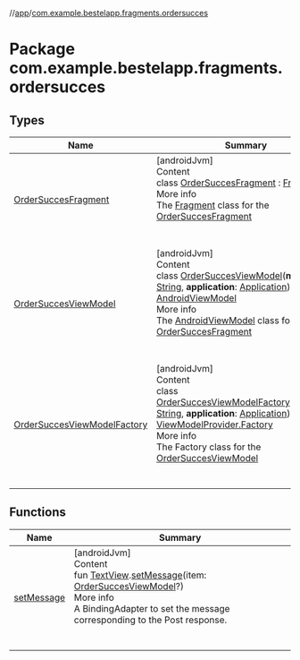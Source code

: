 //[app](../index.md)/[com.example.bestelapp.fragments.ordersucces](index.md)



# Package com.example.bestelapp.fragments.ordersucces  


## Types  
  
|  Name|  Summary| 
|---|---|
| <a name="com.example.bestelapp.fragments.ordersucces/OrderSuccesFragment///PointingToDeclaration/"></a>[OrderSuccesFragment](-order-succes-fragment/index.md)| <a name="com.example.bestelapp.fragments.ordersucces/OrderSuccesFragment///PointingToDeclaration/"></a>[androidJvm]  <br>Content  <br>class [OrderSuccesFragment](-order-succes-fragment/index.md) : [Fragment](https://developer.android.com/reference/kotlin/androidx/fragment/app/Fragment.html)  <br>More info  <br>The [Fragment](https://developer.android.com/reference/kotlin/androidx/fragment/app/Fragment.html) class for the [OrderSuccesFragment](-order-succes-fragment/index.md)  <br><br><br>
| <a name="com.example.bestelapp.fragments.ordersucces/OrderSuccesViewModel///PointingToDeclaration/"></a>[OrderSuccesViewModel](-order-succes-view-model/index.md)| <a name="com.example.bestelapp.fragments.ordersucces/OrderSuccesViewModel///PointingToDeclaration/"></a>[androidJvm]  <br>Content  <br>class [OrderSuccesViewModel](-order-succes-view-model/index.md)(**message**: [String](https://kotlinlang.org/api/latest/jvm/stdlib/kotlin/-string/index.html), **application**: [Application](https://developer.android.com/reference/kotlin/android/app/Application.html)) : [AndroidViewModel](https://developer.android.com/reference/kotlin/androidx/lifecycle/AndroidViewModel.html)  <br>More info  <br>The [AndroidViewModel](https://developer.android.com/reference/kotlin/androidx/lifecycle/AndroidViewModel.html) class for the [OrderSuccesFragment](-order-succes-fragment/index.md)  <br><br><br>
| <a name="com.example.bestelapp.fragments.ordersucces/OrderSuccesViewModelFactory///PointingToDeclaration/"></a>[OrderSuccesViewModelFactory](-order-succes-view-model-factory/index.md)| <a name="com.example.bestelapp.fragments.ordersucces/OrderSuccesViewModelFactory///PointingToDeclaration/"></a>[androidJvm]  <br>Content  <br>class [OrderSuccesViewModelFactory](-order-succes-view-model-factory/index.md)(**message**: [String](https://kotlinlang.org/api/latest/jvm/stdlib/kotlin/-string/index.html), **application**: [Application](https://developer.android.com/reference/kotlin/android/app/Application.html)) : [ViewModelProvider.Factory](https://developer.android.com/reference/kotlin/androidx/lifecycle/ViewModelProvider.Factory.html)  <br>More info  <br>The Factory class for the [OrderSuccesViewModel](-order-succes-view-model/index.md)  <br><br><br>


## Functions  
  
|  Name|  Summary| 
|---|---|
| <a name="com.example.bestelapp.fragments.ordersucces//setMessage/android.widget.TextView#com.example.bestelapp.fragments.ordersucces.OrderSuccesViewModel?/PointingToDeclaration/"></a>[setMessage](set-message.md)| <a name="com.example.bestelapp.fragments.ordersucces//setMessage/android.widget.TextView#com.example.bestelapp.fragments.ordersucces.OrderSuccesViewModel?/PointingToDeclaration/"></a>[androidJvm]  <br>Content  <br>fun [TextView](https://developer.android.com/reference/kotlin/android/widget/TextView.html).[setMessage](set-message.md)(item: [OrderSuccesViewModel](-order-succes-view-model/index.md)?)  <br>More info  <br>A BindingAdapter to set the message corresponding to the Post response.  <br><br><br>

